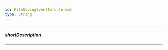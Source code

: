 ```yaml
---
id: FileSavingEventInfo.format
type: String
---
```

---
##### shortDescription
<!-- Description goes here -->

---
<!-- Description goes here -->